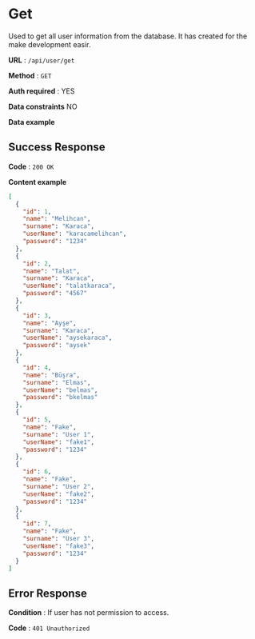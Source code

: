 
# Get
Used to get all user information from the database. It has created for the make development easir.

**URL**  :  `/api/user/get`

**Method**  :  `GET`

**Auth required**  : YES

**Data constraints** NO

**Data example**


## Success Response

**Code**  :  `200 OK`

**Content example**

```json
[
  {
    "id": 1,
    "name": "Melihcan",
    "surname": "Karaca",
    "userName": "karacamelihcan",
    "password": "1234"
  },
  {
    "id": 2,
    "name": "Talat",
    "surname": "Karaca",
    "userName": "talatkaraca",
    "password": "4567"
  },
  {
    "id": 3,
    "name": "Ayşe",
    "surname": "Karaca",
    "userName": "aysekaraca",
    "password": "aysek"
  },
  {
    "id": 4,
    "name": "Büşra",
    "surname": "Elmas",
    "userName": "belmas",
    "password": "bkelmas"
  },
  {
    "id": 5,
    "name": "Fake",
    "surname": "User 1",
    "userName": "fake1",
    "password": "1234"
  },
  {
    "id": 6,
    "name": "Fake",
    "surname": "User 2",
    "userName": "fake2",
    "password": "1234"
  },
  {
    "id": 7,
    "name": "Fake",
    "surname": "User 3",
    "userName": "fake3",
    "password": "1234"
  }
]
```


## Error Response

**Condition**  : If user has not permission to access.

**Code**  :  `401 Unauthorized`

